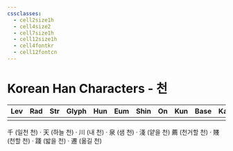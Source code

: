 ```yaml
---
cssclasses:
  - cell2size1h
  - cell4size2
  - cell7size1h
  - cell12size1h
  - cell4fontkr
  - cell12fontcn
---
```


# Korean Han Characters - 천

| Lev | Rad | Str | Glyph | Hun | Eum | Shin | On  | Kun | Base | Kana | Simp | Man | Can | Viet |
| :-: | :-: | :-: | :---: | :-: | :-: | :--: | :-: | :-: | :--: | :--: | :--: | :-: | :-: | :--: |
|     |     |     |       |     |     |      |     |     |      |      |      |     |     |
千 (일천 천) · 天 (하늘 천) · 川 (내 천) · 泉 (샘 천) · 淺 (얕을 천)
薦 (천거할 천) · 賤 (천할 천) · 踐 (밟을 천) · 遷 (옮길 천)